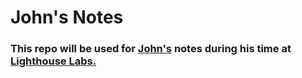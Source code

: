 # John's Notes

### This repo will be used for [John's](https://github.com/JDPayne11) notes during his time at [Lighthouse Labs.](https://www.lighthouselabs.ca)
